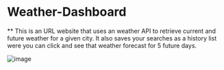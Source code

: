 # Weather-Dashboard

** This is an URL website that uses an weather API to retrieve current and future weather for a given city. It also saves your searches as a history list were you can click and see that weather forecast for 5 future days. 



![image](https://user-images.githubusercontent.com/76639155/118041042-2f160200-b327-11eb-93e9-a4b3cb1cf733.png)

